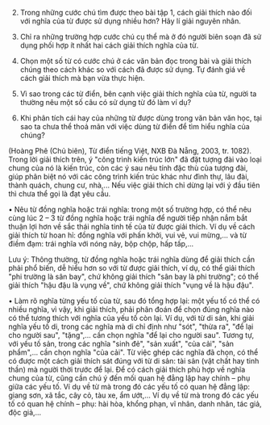 2. Trong những cước chú tìm được theo bài tập 1, cách giải thích nào đối với nghĩa của từ được sử dụng nhiều hơn? Hãy lí giải nguyên nhân.

3. Chỉ ra những trường hợp cước chú cụ thể mà ở đó người biên soạn đã sử dụng phối hợp ít nhất hai cách giải thích nghĩa của từ.

4. Chọn một số từ có cước chú ở các văn bản đọc trong bài và giải thích chúng theo cách khác so với cách đã được sử dụng. Tự đánh giá về cách giải thích mà bạn vừa thực hiện.

5. Vì sao trong các từ điển, bên cạnh việc giải thích nghĩa của từ, người ta thường nêu một số câu có sử dụng từ đó làm ví dụ?

6. Khi phân tích cái hay của những từ được dùng trong văn bản văn học, tại sao ta chưa thể thoả mãn với việc dùng từ điển để tìm hiểu nghĩa của chúng?

(Hoàng Phê (Chủ biên), Từ điển tiếng Việt, NXB Đà Nẵng, 2003, tr. 1082). Trong lời giải thích trên, ý "công trình kiến trúc lớn" đã đặt tượng đài vào loại chung của nó là kiến trúc, còn các ý sau nêu tính đặc thù của tượng đài, giúp phân biệt nó với các công trình kiến trúc khác như đình thự, lâu đài, thành quách, chung cư, nhà,... Nếu việc giải thích chỉ dừng lại với ý đầu tiên thì chưa thể gọi là đạt yêu cầu.

• Nêu từ đồng nghĩa hoặc trái nghĩa: trong một số trường hợp, có thể nêu cùng lúc 2 – 3 từ đồng nghĩa hoặc trái nghĩa để người tiếp nhận nắm bắt thuận lợi hơn về sắc thái nghĩa tinh tế của từ được giải thích. Ví dụ về cách giải thích từ hoan hỉ: đồng nghĩa với phấn khởi, vui vẻ, vui mừng,... và từ điềm đạm: trái nghĩa với nóng nảy, bộp chộp, hấp tấp,...

Lưu ý: Thông thường, từ đồng nghĩa hoặc trái nghĩa dùng để giải thích cần phải phổ biến, dễ hiểu hơn so với từ được giải thích, ví dụ, có thể giải thích "phi trường là sân bay", chứ không giải thích "sân bay là phi trường"; có thể giải thích "hậu đậu là vụng về", chứ không giải thích "vụng về là hậu đậu".

• Làm rõ nghĩa từng yếu tố của từ, sau đó tổng hợp lại: một yếu tố có thể có nhiều nghĩa, vì vậy, khi giải thích, phải phân đoán để chọn đúng nghĩa nào có thể tương thích với nghĩa của yếu tố còn lại. Ví dụ, với từ di sản, khi giải nghĩa yếu tố di, trong các nghĩa mà di chỉ định như "sót", "thừa ra", "để lại cho người sau", "tặng",... cần chọn nghĩa "để lại cho người sau". Tương tự, với yếu tố sản, trong các nghĩa "sinh đẻ", "sản xuất", "của cải", "sản phẩm",... cần chọn nghĩa "của cải". Từ việc ghép các nghĩa đã chọn, có thể có được một cách giải thích sát đúng với từ di sản: tài sản (vật chất hay tinh thần) mà người thời trước để lại. Để có cách giải thích phù hợp về nghĩa chung của từ, cũng cần chú ý đến mối quan hệ đẳng lập hay chính – phụ giữa các yếu tố. Ví dụ về từ mà trong đó các yếu tố có quan hệ đẳng lập: giang sơn, xã tắc, cây cỏ, tàu xe, ẩm ướt,... Ví dụ về từ mà trong đó các yếu tố có quan hệ chính – phụ: hài hòa, khổng phạn, vĩ nhân, danh nhân, tác giả, độc giả,...